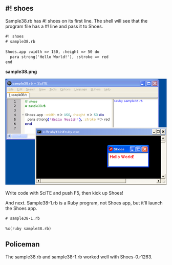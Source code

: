#! shoes
--------

Sample38.rb has #! shoes on its first line. The shell will see that the program file has a #! line and pass it to Shoes.

	#! shoes
	# sample38.rb
	
	Shoes.app :width => 150, :height => 50 do
	  para strong('Hello World!'), :stroke => red
	end

**sample38.png**

![sample38.png](http://github.com/ashbb/shoes_tutorial_html/raw/master/images/sample38.png)

Write code with SciTE and push F5, then kick up Shoes!


And next.
Sample38-1.rb is a Ruby program, not Shoes app, but it'll launch the Shoes app.

	# sample38-1.rb
	
	%x(ruby sample38.rb)


Policeman
---------

The sample38.rb and sample38-1.rb worked well with Shoes-0.r1263.
